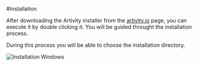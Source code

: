 #Installation

After downloading the Artivity installer from the [artivity.io](http://artivity.io) page, you can execute it by double clicking it. You will be guided throught the installation process.

During this process you will be able to choose the installation directory. 

![Installation Windows](install_win.png)